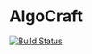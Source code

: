 # AlgoCraft
[![Build Status](https://travis-ci.com/jenkobud/AlgoCraft.svg?token=1i73soRzhJqe92x97Xiv&branch=master)](https://travis-ci.com/jenkobud/AlgoCraft)
